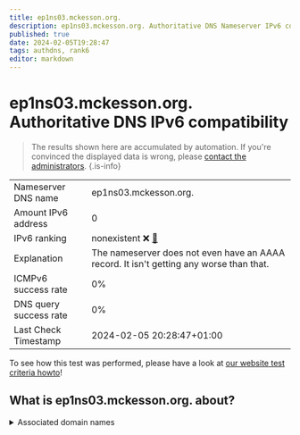 ```yaml
---
title: ep1ns03.mckesson.org.
description: ep1ns03.mckesson.org. Authoritative DNS Nameserver IPv6 compatibility
published: true
date: 2024-02-05T19:28:47
tags: authdns, rank6
editor: markdown
---
```


# ep1ns03.mckesson.org. Authoritative DNS IPv6 compatibility

> The results shown here are accumulated by automation. If you're convinced the displayed data is wrong, please [contact the administrators](/howto/chat). 
{.is-info}




|   |   |
| - | - |
| Nameserver DNS name | ep1ns03.mckesson.org.
| Amount IPv6 address | 0
| IPv6 ranking | nonexistent :x: [🔗](/howto/ranking) |
| Explanation | The nameserver does not even have an AAAA record. It isn't getting any worse than that. |
| ICMPv6 success rate | 0%|
| DNS query success rate | 0% |
| Last Check Timestamp | 2024-02-05 20:28:47+01:00 |

To see how this test was performed, please have a look at [our website test criteria howto](/howto/testcriteria/authdns)!


## What is ep1ns03.mckesson.org. about?






<details>
<summary>Associated domain names</summary>

www.mckesson.com

</details>
